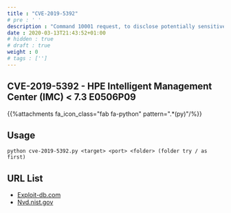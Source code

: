 ```yaml
---
title : "CVE-2019-5392"
# pre : ' '
description : "Command 10001 request, to disclose potentially sensitive information."
date : 2020-03-13T21:43:52+01:00
# hidden : true
# draft : true
weight : 0
# tags : ['']
---
```


## CVE-2019-5392 - HPE Intelligent Management Center (IMC) < 7.3 E0506P09

{{%attachments fa_icon_class="fab fa-python" pattern=".*(py)"/%}}

## Usage

```plain
python cve-2019-5392.py <target> <port> <folder> (folder try / as first)
```

## URL List

- [Exploit-db.com](https://www.exploit-db.com/exploits/47408)
- [Nvd.nist.gov](https://nvd.nist.gov/vuln/detail/CVE-2019-5392)
